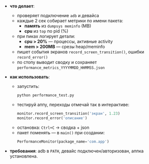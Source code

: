 - **что делает**:  
  - проверяет подключение `adb` и девайса  
  - каждые 2 сек собирает метрики по имени пакета:  
    - **память** из `dumpsys meminfo` (MB)  
    - **cpu** из `top` по pid (%)  
  - при пиках логирует детали:  
    - **cpu > 20%** — процессы, активные activity  
    - **mem > 200MB** — срезы heap/meminfo  
  - пишет события экранов `record_screen_transition()`, ошибки `record_error()`  
  - по стопу выводит сводку и сохраняет `performance_metrics_YYYYMMDD_HHMMSS.json`

- **как использовать**:  
  - запустить:  
    ```bash
    python performance_test.py
    ```  
  - тестируй аппу, переходы отмечай так в интерактиве:  
    ```python
    monitor.record_screen_transition('экран', 1.23)
    monitor.record_error('описание')
    ```  
  - остановка: `Ctrl+C` → сводка + json  
  - пакет поменять — в `main()` при создании:
    ```python
    PerformanceMonitor(package_name='com.app')
    ```

- **требования**: adb в `PATH`, девайс подключен/авторизован, аппка установлена.
